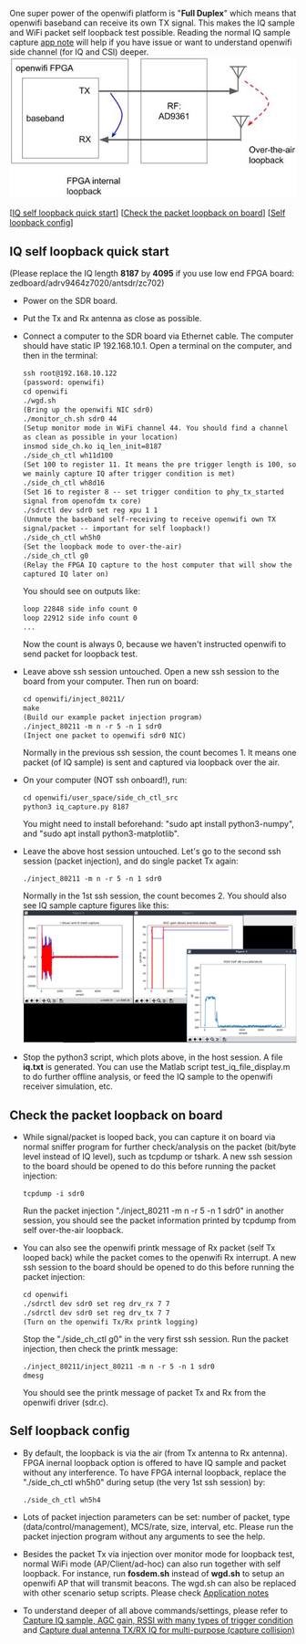 <!--
Author: Xianjun Jiao
SPDX-FileCopyrightText: 2022 UGent
SPDX-License-Identifier: AGPL-3.0-or-later
-->

One super power of the openwifi platform is "**Full Duplex**" which means that openwifi baseband can receive its own TX signal.
This makes the IQ sample and WiFi packet self loopback test possible. Reading the normal IQ sample capture [app note](iq.md) will help if you have issue or 
want to understand openwifi side channel (for IQ and CSI) deeper.
![](./openwifi-loopback-principle.jpg)

[[IQ self loopback quick start](#IQ-self-loopback-quick-start)]
[[Check the packet loopback on board](#Check-the-packet-loopback-on-board)]
[[Self loopback config](#Self-loopback-config)]

## IQ self loopback quick start
(Please replace the IQ length **8187** by **4095** if you use low end FPGA board: zedboard/adrv9464z7020/antsdr/zc702)
- Power on the SDR board.
- Put the Tx and Rx antenna as close as possible.
- Connect a computer to the SDR board via Ethernet cable. The computer should have static IP 192.168.10.1. Open a terminal on the computer, and then in the terminal:
  ```
  ssh root@192.168.10.122
  (password: openwifi)
  cd openwifi
  ./wgd.sh
  (Bring up the openwifi NIC sdr0)
  ./monitor_ch.sh sdr0 44
  (Setup monitor mode in WiFi channel 44. You should find a channel as clean as possible in your location)
  insmod side_ch.ko iq_len_init=8187
  ./side_ch_ctl wh11d100
  (Set 100 to register 11. It means the pre trigger length is 100, so we mainly capture IQ after trigger condition is met)
  ./side_ch_ctl wh8d16
  (Set 16 to register 8 -- set trigger condition to phy_tx_started signal from openofdm tx core)
  ./sdrctl dev sdr0 set reg xpu 1 1
  (Unmute the baseband self-receiving to receive openwifi own TX signal/packet -- important for self loopback!)
  ./side_ch_ctl wh5h0
  (Set the loopback mode to over-the-air)
  ./side_ch_ctl g0
  (Relay the FPGA IQ capture to the host computer that will show the captured IQ later on)
  ```
  You should see on outputs like:
  ```
  loop 22848 side info count 0
  loop 22912 side info count 0
  ...
  ```
  Now the count is always 0, because we haven't instructed openwifi to send packet for loopback test.
  
- Leave above ssh session untouched. Open a new ssh session to the board from your computer. Then run on board:
  ```
  cd openwifi/inject_80211/
  make
  (Build our example packet injection program)
  ./inject_80211 -m n -r 5 -n 1 sdr0
  (Inject one packet to openwifi sdr0 NIC)
  ```
  Normally in the previous ssh session, the count becomes 1. It means one packet (of IQ sample) is sent and captured via loopback over the air.

- On your computer (NOT ssh onboard!), run:
  ```
  cd openwifi/user_space/side_ch_ctl_src
  python3 iq_capture.py 8187
  ```
  You might need to install beforehand: "sudo apt install python3-numpy", and "sudo apt install python3-matplotlib".
  
- Leave the above host session untouched. Let's go to the second ssh session (packet injection), and do single packet Tx again:
  ```
  ./inject_80211 -m n -r 5 -n 1 sdr0
  ```
  Normally in the 1st ssh session, the count becomes 2. You should also see IQ sample capture figures like this:
  ![](./openwifi-iq-loopback.jpg)
  
- Stop the python3 script, which plots above, in the host session. A file **iq.txt** is generated. You can use the Matlab script test_iq_file_display.m 
to do further offline analysis, or feed the IQ sample to the openwifi receiver simulation, etc.

## Check the packet loopback on board

- While signal/packet is looped back, you can capture it on board via normal sniffer program for further check/analysis on the packet (bit/byte level instead of IQ level), such as tcpdump or tshark.
  A new ssh session to the board should be opened to do this before running the packet injection:
  ```
  tcpdump -i sdr0
  ```
  Run the packet injection "./inject_80211 -m n -r 5 -n 1 sdr0" in another session, you should see the packet information printed by tcpdump from self over-the-air loopback.
  
- You can also see the openwifi printk message of Rx packet (self Tx looped back) while the packet comes to the openwifi Rx interrupt.
  A new ssh session to the board should be opened to do this before running the packet injection:
  ```
  cd openwifi
  ./sdrctl dev sdr0 set reg drv_rx 7 7
  ./sdrctl dev sdr0 set reg drv_tx 7 7
  (Turn on the openwifi Tx/Rx printk logging)
  ```
  Stop the "./side_ch_ctl g0" in the very first ssh session. Run the packet injection, then check the printk message:
  ```
  ./inject_80211/inject_80211 -m n -r 5 -n 1 sdr0
  dmesg
  ```
  You should see the printk message of packet Tx and Rx from the openwifi driver (sdr.c).

## Self loopback config

- By default, the loopback is via the air (from Tx antenna to Rx antenna). FPGA inernal loopback option is offered to have IQ sample and packet without 
  any interference. To have FPGA internal loopback, replace the "./side_ch_ctl wh5h0" during setup (the very 1st ssh session) by:
  ```
  ./side_ch_ctl wh5h4
  ```
- Lots of packet injection parameters can be set: number of packet, type (data/control/management), MCS/rate, size, interval, etc. Please run the packet injection
  program without any arguments to see the help.
  
- Besides the packet Tx via injection over monitor mode for loopback test, normal WiFi mode (AP/Client/ad-hoc) can also run together with self loopback. 
  For instance, run **fosdem.sh** instead of **wgd.sh** to setup an openwifi AP that will transmit beacons. The wgd.sh can also be replaced with other scenario
  setup scripts. Please check [Application notes](README.md)

- To understand deeper of all above commands/settings, please refer to [Capture IQ sample, AGC gain, RSSI with many types of trigger condition](iq.md) and
  [Capture dual antenna TX/RX IQ for multi-purpose (capture collision)](iq_2ant.md)
